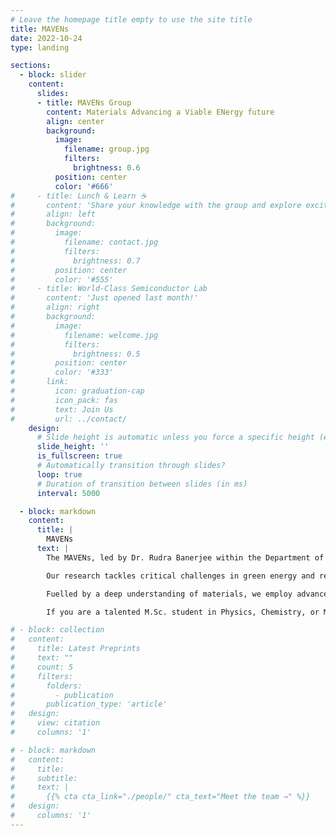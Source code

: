 ```yaml
---
# Leave the homepage title empty to use the site title
title: MAVENs
date: 2022-10-24
type: landing

sections:
  - block: slider
    content:
      slides:
      - title: MAVENs Group
        content: Materials Advancing a Viable ENergy future
        align: center
        background:
          image:
            filename: group.jpg
            filters:
              brightness: 0.6
          position: center
          color: '#666'
#     - title: Lunch & Learn ☕️
#       content: 'Share your knowledge with the group and explore exciting new topics together!'
#       align: left
#       background:
#         image:
#           filename: contact.jpg
#           filters:
#             brightness: 0.7
#         position: center
#         color: '#555'
#     - title: World-Class Semiconductor Lab
#       content: 'Just opened last month!'
#       align: right
#       background:
#         image:
#           filename: welcome.jpg
#           filters:
#             brightness: 0.5
#         position: center
#         color: '#333'
#       link:
#         icon: graduation-cap
#         icon_pack: fas
#         text: Join Us
#         url: ../contact/
    design:
      # Slide height is automatic unless you force a specific height (e.g. '400px')
      slide_height: ''
      is_fullscreen: true
      # Automatically transition through slides?
      loop: true
      # Duration of transition between slides (in ms)
      interval: 5000

  - block: markdown
    content:
      title: |
        MAVENs
      text: |
        The MAVENs, led by Dr. Rudra Banerjee within the Department of Physics and Nanotechnology at SRM Institute of Science and Technology, stands at the forefront of computational materials science, driven by a shared vision: a sustainable future through cutting-edge materials exploration.

        Our research tackles critical challenges in green energy and related domains. We design novel catalysts for the hydrogen evolution reaction (HER), engineer magnetocaloric materials for energy-efficient cooling, and push the boundaries of qubits materials.

        Fuelled by a deep understanding of materials, we employ advanced research methods like density functional theory (DFT) and Monte Carlo simulations, coupled with cutting-edge high-throughput computation and machine learning. This integrated approach fosters groundbreaking exploration and discovery.

        If you are a talented M.Sc. student in Physics, Chemistry, or Materials Science, and share our passion for innovation, we invite you to join our journey. Explore our open positions and contribute to shaping a sustainable future alongside our vibrant research community.

# - block: collection
#   content:
#     title: Latest Preprints
#     text: ""
#     count: 5
#     filters:
#       folders:
#         - publication
#       publication_type: 'article'
#   design:
#     view: citation
#     columns: '1'

# - block: markdown
#   content:
#     title:
#     subtitle:
#     text: |
#       {{% cta cta_link="./people/" cta_text="Meet the team →" %}}
#   design:
#     columns: '1'
---
```

